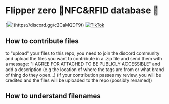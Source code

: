 # Flipper zero 🐬NFC&RFID database 🫙
[![](https://dcbadge.limes.pink/api/server/(https://discord.gg/c2CaMQDF9t))](https://discord.gg/c2CaMQDF9t)
[![TikTok](https://img.shields.io/badge/TikTok-000000?style=for-the-badge&logo=tiktok&logoColor=white)](https://www.tiktok.com/@muffin_tech_)

## How to contribute files
to "upload" your files to this repo, you need to join the discord community and upload the files you want to contribute in a .zip file and send them with a message: "I AGREE FOR ATTACHED TO BE PUBLICLY ACCESSIBLE" and add a  description (e.g the location of where the tags are from or what brand of thing do they open...)
 (if your contribution passes my review, you will be credited and the files will be uploaded to the repo (possibly renamed)) 
## How to understand filenames
